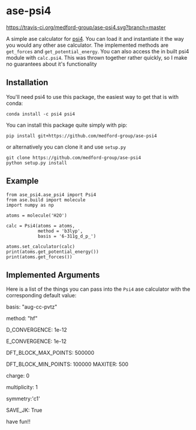 # ase-psi4

https://travis-ci.org/medford-group/ase-psi4.svg?branch=master

A simple ase calculator for [psi4](http://www.psicode.org/psi4manual/master/index.html). You can load it and instantiate it the way you would any other ase calculator. The implemented methods are `get_forces` and `get_potential_energy`. You can also access the in built psi4 module with `calc.psi4`. This was thrown together rather quickly, so I make no guarantees about it's functionality

## Installation
You'll need psi4 to use this package, the easiest way to get that is with conda:

```
conda install -c psi4 psi4 
```

You can install this package quite simply with pip:

```
pip install git+https://github.com/medford-group/ase-psi4
```

or alternatively you can clone it and use `setup.py`

```
git clone https://github.com/medford-group/ase-psi4
python setup.py install
```

## Example

```
from ase_psi4.ase_psi4 import Psi4
from ase.build import molecule
import numpy as np

atoms = molecule('H2O')

calc = Psi4(atoms = atoms,
            method = 'b3lyp',
            basis = '6-311g_d_p_')

atoms.set_calculator(calc)
print(atoms.get_potential_energy())
print(atoms.get_forces())
```

## Implemented Arguments

Here is a list of the things you can pass into the `Psi4` ase calculator with the corresponding default value:

basis: "aug-cc-pvtz"

method: "hf"

D\_CONVERGENCE: 1e-12

E\_CONVERGENCE: 1e-12

DFT\_BLOCK\_MAX\_POINTS: 500000

DFT\_BLOCK\_MIN\_POINTS: 100000
MAXITER: 500

charge: 0

multiplicity: 1

symmetry:'c1'

SAVE\_JK: True



have fun!!
